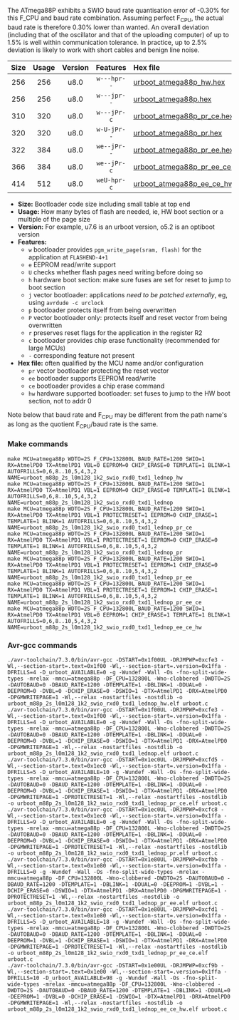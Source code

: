 The ATmega88P exhibits a SWIO baud rate quantisation error of -0.30% for this F_CPU and baud rate combination. Assuming perfect F<sub>CPU</sub>, the actual baud rate is therefore 0.30% lower than wanted. An overall deviation (including that of the oscillator and that of the uploading computer) of up to 1.5% is well within communication tolerance. In practice, up to 2.5% deviation is likely to work with short cables and benign line noise.

|Size|Usage|Version|Features|Hex file|
|:-:|:-:|:-:|:-:|:--|
|256|256|u8.0|`w---hpr--`|[urboot_atmega88p_hw.hex](https://raw.githubusercontent.com/stefanrueger/urboot.hex/main/cores/minicore/atmega88p/watchdog_2_s/internal_oscillator/132800_hz/1200_baud/uart0_rxd0_txd1/lednop/urboot_atmega88p_hw.hex)|
|256|256|u8.0|`w---jpr--`|[urboot_atmega88p.hex](https://raw.githubusercontent.com/stefanrueger/urboot.hex/main/cores/minicore/atmega88p/watchdog_2_s/internal_oscillator/132800_hz/1200_baud/uart0_rxd0_txd1/lednop/urboot_atmega88p.hex)|
|310|320|u8.0|`w---jPr-c`|[urboot_atmega88p_pr_ce.hex](https://raw.githubusercontent.com/stefanrueger/urboot.hex/main/cores/minicore/atmega88p/watchdog_2_s/internal_oscillator/132800_hz/1200_baud/uart0_rxd0_txd1/lednop/urboot_atmega88p_pr_ce.hex)|
|320|320|u8.0|`w-U-jPr--`|[urboot_atmega88p_pr.hex](https://raw.githubusercontent.com/stefanrueger/urboot.hex/main/cores/minicore/atmega88p/watchdog_2_s/internal_oscillator/132800_hz/1200_baud/uart0_rxd0_txd1/lednop/urboot_atmega88p_pr.hex)|
|322|384|u8.0|`we--jPr--`|[urboot_atmega88p_pr_ee.hex](https://raw.githubusercontent.com/stefanrueger/urboot.hex/main/cores/minicore/atmega88p/watchdog_2_s/internal_oscillator/132800_hz/1200_baud/uart0_rxd0_txd1/lednop/urboot_atmega88p_pr_ee.hex)|
|366|384|u8.0|`we--jPr-c`|[urboot_atmega88p_pr_ee_ce.hex](https://raw.githubusercontent.com/stefanrueger/urboot.hex/main/cores/minicore/atmega88p/watchdog_2_s/internal_oscillator/132800_hz/1200_baud/uart0_rxd0_txd1/lednop/urboot_atmega88p_pr_ee_ce.hex)|
|414|512|u8.0|`weU-hpr-c`|[urboot_atmega88p_ee_ce_hw.hex](https://raw.githubusercontent.com/stefanrueger/urboot.hex/main/cores/minicore/atmega88p/watchdog_2_s/internal_oscillator/132800_hz/1200_baud/uart0_rxd0_txd1/lednop/urboot_atmega88p_ee_ce_hw.hex)|

- **Size:** Bootloader code size including small table at top end
- **Usage:** How many bytes of flash are needed, ie, HW boot section or a multiple of the page size
- **Version:** For example, u7.6 is an urboot version, o5.2 is an optiboot version
- **Features:**
  + `w` bootloader provides `pgm_write_page(sram, flash)` for the application at `FLASHEND-4+1`
  + `e` EEPROM read/write support
  + `U` checks whether flash pages need writing before doing so
  + `h` hardware boot section: make sure fuses are set for reset to jump to boot section
  + `j` vector bootloader: applications *need to be patched externally*, eg, using `avrdude -c urclock`
  + `p` bootloader protects itself from being overwritten
  + `P` vector bootloader only: protects itself and reset vector from being overwritten
  + `r` preserves reset flags for the application in the register R2
  + `c` bootloader provides chip erase functionality (recommended for large MCUs)
  + `-` corresponding feature not present
- **Hex file:** often qualified by the MCU name and/or configuration
  + `pr` vector bootloader protecting the reset vector
  + `ee` bootloader supports EEPROM read/write
  + `ce` bootloader provides a chip erase command
  + `hw` hardware supported bootloader: set fuses to jump to the HW boot section, not to addr 0


Note below that baud rate and F<sub>CPU</sub> may be different from the path name's as long as the quotient F<sub>CPU</sub>/baud rate is the same.

### Make commands
```
make MCU=atmega88p WDTO=2S F_CPU=132800L BAUD_RATE=1200 SWIO=1 RX=AtmelPD0 TX=AtmelPD1 VBL=0 EEPROM=0 CHIP_ERASE=0 TEMPLATE=1 BLINK=1 AUTOFRILLS=0,6,8..10,5,4,3,2 NAME=urboot_m88p_2s_l0m128_1k2_swio_rxd0_txd1_lednop_hw
make MCU=atmega88p WDTO=2S F_CPU=132800L BAUD_RATE=1200 SWIO=1 RX=AtmelPD0 TX=AtmelPD1 VBL=1 EEPROM=0 CHIP_ERASE=0 TEMPLATE=1 BLINK=1 AUTOFRILLS=0,6,8..10,5,4,3,2 NAME=urboot_m88p_2s_l0m128_1k2_swio_rxd0_txd1_lednop
make MCU=atmega88p WDTO=2S F_CPU=132800L BAUD_RATE=1200 SWIO=1 RX=AtmelPD0 TX=AtmelPD1 VBL=1 PROTECTRESET=1 EEPROM=0 CHIP_ERASE=1 TEMPLATE=1 BLINK=1 AUTOFRILLS=0,6,8..10,5,4,3,2 NAME=urboot_m88p_2s_l0m128_1k2_swio_rxd0_txd1_lednop_pr_ce
make MCU=atmega88p WDTO=2S F_CPU=132800L BAUD_RATE=1200 SWIO=1 RX=AtmelPD0 TX=AtmelPD1 VBL=1 PROTECTRESET=1 EEPROM=0 CHIP_ERASE=0 TEMPLATE=1 BLINK=1 AUTOFRILLS=0,6,8..10,5,4,3,2 NAME=urboot_m88p_2s_l0m128_1k2_swio_rxd0_txd1_lednop_pr
make MCU=atmega88p WDTO=2S F_CPU=132800L BAUD_RATE=1200 SWIO=1 RX=AtmelPD0 TX=AtmelPD1 VBL=1 PROTECTRESET=1 EEPROM=1 CHIP_ERASE=0 TEMPLATE=1 BLINK=1 AUTOFRILLS=0,6,8..10,5,4,3,2 NAME=urboot_m88p_2s_l0m128_1k2_swio_rxd0_txd1_lednop_pr_ee
make MCU=atmega88p WDTO=2S F_CPU=132800L BAUD_RATE=1200 SWIO=1 RX=AtmelPD0 TX=AtmelPD1 VBL=1 PROTECTRESET=1 EEPROM=1 CHIP_ERASE=1 TEMPLATE=1 BLINK=1 AUTOFRILLS=0,6,8..10,5,4,3,2 NAME=urboot_m88p_2s_l0m128_1k2_swio_rxd0_txd1_lednop_pr_ee_ce
make MCU=atmega88p WDTO=2S F_CPU=132800L BAUD_RATE=1200 SWIO=1 RX=AtmelPD0 TX=AtmelPD1 VBL=0 EEPROM=1 CHIP_ERASE=1 TEMPLATE=1 BLINK=1 AUTOFRILLS=0,6,8..10,5,4,3,2 NAME=urboot_m88p_2s_l0m128_1k2_swio_rxd0_txd1_lednop_ee_ce_hw
```

### Avr-gcc commands
```
./avr-toolchain/7.3.0/bin/avr-gcc -DSTART=0x1f00UL -DRJMPWP=0xcfe3 -Wl,--section-start=.text=0x1f00 -Wl,--section-start=.version=0x1ffa -DFRILLS=4 -D_urboot_AVAILABLE=0 -g -Wundef -Wall -Os -fno-split-wide-types -mrelax -mmcu=atmega88p -DF_CPU=132800L -Wno-clobbered -DWDTO=2S -DAUTOBAUD=0 -DBAUD_RATE=1200 -DTEMPLATE=1 -DBLINK=1 -DDUAL=0 -DEEPROM=0 -DVBL=0 -DCHIP_ERASE=0 -DSWIO=1 -DTX=AtmelPD1 -DRX=AtmelPD0 -DPGMWRITEPAGE=1 -Wl,--relax -nostartfiles -nostdlib -o urboot_m88p_2s_l0m128_1k2_swio_rxd0_txd1_lednop_hw.elf urboot.c
./avr-toolchain/7.3.0/bin/avr-gcc -DSTART=0x1f00UL -DRJMPWP=0xcfe3 -Wl,--section-start=.text=0x1f00 -Wl,--section-start=.version=0x1ffa -DFRILLS=4 -D_urboot_AVAILABLE=0 -g -Wundef -Wall -Os -fno-split-wide-types -mrelax -mmcu=atmega88p -DF_CPU=132800L -Wno-clobbered -DWDTO=2S -DAUTOBAUD=0 -DBAUD_RATE=1200 -DTEMPLATE=1 -DBLINK=1 -DDUAL=0 -DEEPROM=0 -DVBL=1 -DCHIP_ERASE=0 -DSWIO=1 -DTX=AtmelPD1 -DRX=AtmelPD0 -DPGMWRITEPAGE=1 -Wl,--relax -nostartfiles -nostdlib -o urboot_m88p_2s_l0m128_1k2_swio_rxd0_txd1_lednop.elf urboot.c
./avr-toolchain/7.3.0/bin/avr-gcc -DSTART=0x1ec0UL -DRJMPWP=0xcfd5 -Wl,--section-start=.text=0x1ec0 -Wl,--section-start=.version=0x1ffa -DFRILLS=5 -D_urboot_AVAILABLE=10 -g -Wundef -Wall -Os -fno-split-wide-types -mrelax -mmcu=atmega88p -DF_CPU=132800L -Wno-clobbered -DWDTO=2S -DAUTOBAUD=0 -DBAUD_RATE=1200 -DTEMPLATE=1 -DBLINK=1 -DDUAL=0 -DEEPROM=0 -DVBL=1 -DCHIP_ERASE=1 -DSWIO=1 -DTX=AtmelPD1 -DRX=AtmelPD0 -DPGMWRITEPAGE=1 -DPROTECTRESET=1 -Wl,--relax -nostartfiles -nostdlib -o urboot_m88p_2s_l0m128_1k2_swio_rxd0_txd1_lednop_pr_ce.elf urboot.c
./avr-toolchain/7.3.0/bin/avr-gcc -DSTART=0x1ec0UL -DRJMPWP=0xcfc8 -Wl,--section-start=.text=0x1ec0 -Wl,--section-start=.version=0x1ffa -DFRILLS=9 -D_urboot_AVAILABLE=0 -g -Wundef -Wall -Os -fno-split-wide-types -mrelax -mmcu=atmega88p -DF_CPU=132800L -Wno-clobbered -DWDTO=2S -DAUTOBAUD=0 -DBAUD_RATE=1200 -DTEMPLATE=1 -DBLINK=1 -DDUAL=0 -DEEPROM=0 -DVBL=1 -DCHIP_ERASE=0 -DSWIO=1 -DTX=AtmelPD1 -DRX=AtmelPD0 -DPGMWRITEPAGE=1 -DPROTECTRESET=1 -Wl,--relax -nostartfiles -nostdlib -o urboot_m88p_2s_l0m128_1k2_swio_rxd0_txd1_lednop_pr.elf urboot.c
./avr-toolchain/7.3.0/bin/avr-gcc -DSTART=0x1e80UL -DRJMPWP=0xcfbb -Wl,--section-start=.text=0x1e80 -Wl,--section-start=.version=0x1ffa -DFRILLS=0 -g -Wundef -Wall -Os -fno-split-wide-types -mrelax -mmcu=atmega88p -DF_CPU=132800L -Wno-clobbered -DWDTO=2S -DAUTOBAUD=0 -DBAUD_RATE=1200 -DTEMPLATE=1 -DBLINK=1 -DDUAL=0 -DEEPROM=1 -DVBL=1 -DCHIP_ERASE=0 -DSWIO=1 -DTX=AtmelPD1 -DRX=AtmelPD0 -DPGMWRITEPAGE=1 -DPROTECTRESET=1 -Wl,--relax -nostartfiles -nostdlib -o urboot_m88p_2s_l0m128_1k2_swio_rxd0_txd1_lednop_pr_ee.elf urboot.c
./avr-toolchain/7.3.0/bin/avr-gcc -DSTART=0x1e80UL -DRJMPWP=0xcfd1 -Wl,--section-start=.text=0x1e80 -Wl,--section-start=.version=0x1ffa -DFRILLS=5 -D_urboot_AVAILABLE=18 -g -Wundef -Wall -Os -fno-split-wide-types -mrelax -mmcu=atmega88p -DF_CPU=132800L -Wno-clobbered -DWDTO=2S -DAUTOBAUD=0 -DBAUD_RATE=1200 -DTEMPLATE=1 -DBLINK=1 -DDUAL=0 -DEEPROM=1 -DVBL=1 -DCHIP_ERASE=1 -DSWIO=1 -DTX=AtmelPD1 -DRX=AtmelPD0 -DPGMWRITEPAGE=1 -DPROTECTRESET=1 -Wl,--relax -nostartfiles -nostdlib -o urboot_m88p_2s_l0m128_1k2_swio_rxd0_txd1_lednop_pr_ee_ce.elf urboot.c
./avr-toolchain/7.3.0/bin/avr-gcc -DSTART=0x1e00UL -DRJMPWP=0xcf9b -Wl,--section-start=.text=0x1e00 -Wl,--section-start=.version=0x1ffa -DFRILLS=10 -D_urboot_AVAILABLE=98 -g -Wundef -Wall -Os -fno-split-wide-types -mrelax -mmcu=atmega88p -DF_CPU=132800L -Wno-clobbered -DWDTO=2S -DAUTOBAUD=0 -DBAUD_RATE=1200 -DTEMPLATE=1 -DBLINK=1 -DDUAL=0 -DEEPROM=1 -DVBL=0 -DCHIP_ERASE=1 -DSWIO=1 -DTX=AtmelPD1 -DRX=AtmelPD0 -DPGMWRITEPAGE=1 -Wl,--relax -nostartfiles -nostdlib -o urboot_m88p_2s_l0m128_1k2_swio_rxd0_txd1_lednop_ee_ce_hw.elf urboot.c
```

